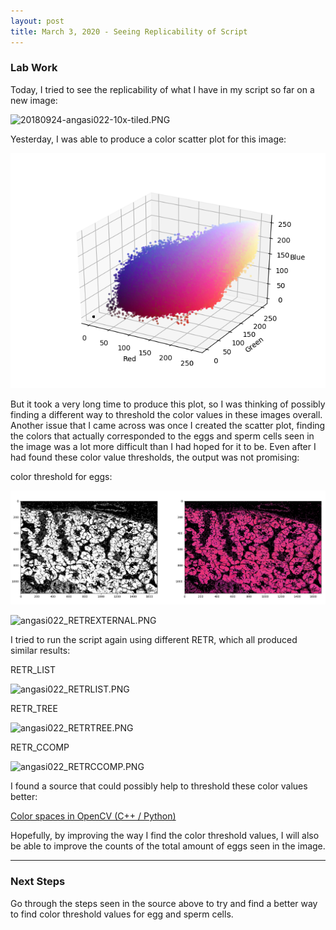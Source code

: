 ```yaml
---
layout: post
title: March 3, 2020 - Seeing Replicability of Script
---
```


### Lab Work

Today, I tried to see the replicability of what I have in my script so far on a new image:

![20180924-angasi022-10x-tiled.PNG](https://github.com/H-Ra/h-ra.github.io/blob/master/images/20180924-angasi022-10x-tiled.PNG?raw=true)

Yesterday, I was able to produce a color scatter plot for this image:

![angasi022_hsv.PNG](https://github.com/H-Ra/h-ra.github.io/blob/master/images/angasi022_hsv.PNG?raw=true)

But it took a very long time to produce this plot, so I was thinking of possibly finding a different way to threshold the color values in these images overall. Another issue that I came across was once I created the scatter plot, finding the colors that actually corresponded to the eggs and sperm cells seen in the image was a lot more difficult than I had hoped for it to be. Even after I had found these color value thresholds, the output was not promising:

color threshold for eggs:

![angasi022_egg_threshold.PNG](https://github.com/H-Ra/h-ra.github.io/blob/master/images/angasi022_egg_threshold.PNG?raw=true)

![angasi022_RETREXTERNAL.PNG](https://github.com/H-Ra/h-ra.github.io/blob/master/images/angasi022_RETREXTERNAL.PNG?raw=true)

I tried to run the script again using different RETR, which all produced similar results:

RETR_LIST

![angasi022_RETRLIST.PNG](https://github.com/H-Ra/h-ra.github.io/blob/master/images/angasi022_RETRLIST.PNG?raw=true)

RETR_TREE

![angasi022_RETRTREE.PNG](https://github.com/H-Ra/h-ra.github.io/blob/master/images/angasi022_RETRTREE.PNG?raw=true)

RETR_CCOMP

![angasi022_RETRCCOMP.PNG](https://github.com/H-Ra/h-ra.github.io/blob/master/images/angasi022_RETRCCOMP.PNG?raw=true)

I found a source that could possibly help to threshold these color values better:

[Color spaces in OpenCV (C++ / Python)](https://www.learnopencv.com/color-spaces-in-opencv-cpp-python/)

Hopefully, by improving the way I find the color threshold values, I will also be able to improve the counts of the total amount of eggs seen in the image.

---

### Next Steps

Go through the steps seen in the source above to try and find a better way to find color threshold values for egg and sperm cells. 
